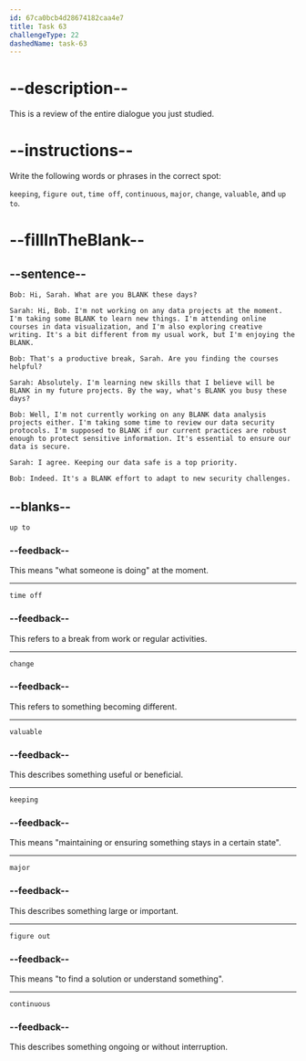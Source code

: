 ```yaml
---
id: 67ca0bcb4d28674182caa4e7
title: Task 63
challengeType: 22
dashedName: task-63
---
```


<!-- REVIEW -->

# --description--

This is a review of the entire dialogue you just studied.

# --instructions--

Write the following words or phrases in the correct spot:

`keeping`, `figure out`, `time off`, `continuous`, `major`, `change`, `valuable`, and `up to`.

# --fillInTheBlank--

## --sentence--

`Bob: Hi, Sarah. What are you BLANK these days?`

`Sarah: Hi, Bob. I'm not working on any data projects at the moment. I'm taking some BLANK to learn new things. I'm attending online courses in data visualization, and I'm also exploring creative writing. It's a bit different from my usual work, but I'm enjoying the BLANK.`

`Bob: That's a productive break, Sarah. Are you finding the courses helpful?`

`Sarah: Absolutely. I'm learning new skills that I believe will be BLANK in my future projects. By the way, what's BLANK you busy these days?`

`Bob: Well, I'm not currently working on any BLANK data analysis projects either. I'm taking some time to review our data security protocols. I'm supposed to BLANK if our current practices are robust enough to protect sensitive information. It's essential to ensure our data is secure.`

`Sarah: I agree. Keeping our data safe is a top priority.`

`Bob: Indeed. It's a BLANK effort to adapt to new security challenges.`

## --blanks--

`up to`

### --feedback--

This means "what someone is doing" at the moment.

---

`time off`

### --feedback--

This refers to a break from work or regular activities.

---

`change`

### --feedback--

This refers to something becoming different.

---

`valuable`

### --feedback--

This describes something useful or beneficial.

---

`keeping`

### --feedback--

This means "maintaining or ensuring something stays in a certain state".

---

`major`

### --feedback--

This describes something large or important.

---

`figure out`

### --feedback--

This means "to find a solution or understand something".

---

`continuous`

### --feedback--

This describes something ongoing or without interruption.

